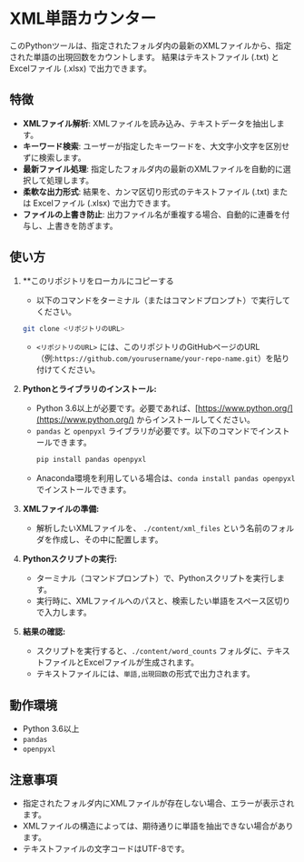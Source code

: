 # XML単語カウンター

このPythonツールは、指定されたフォルダ内の最新のXMLファイルから、指定された単語の出現回数をカウントします。
結果はテキストファイル (.txt) と Excelファイル (.xlsx) で出力できます。

## 特徴

*   **XMLファイル解析**: XMLファイルを読み込み、テキストデータを抽出します。
*   **キーワード検索**: ユーザーが指定したキーワードを、大文字小文字を区別せずに検索します。
*   **最新ファイル処理**: 指定したフォルダ内の最新のXMLファイルを自動的に選択して処理します。
*   **柔軟な出力形式**: 結果を、カンマ区切り形式のテキストファイル (.txt) または Excelファイル (.xlsx) で出力できます。
*   **ファイルの上書き防止**: 出力ファイル名が重複する場合、自動的に連番を付与し、上書きを防ぎます。

## 使い方

1.  **このリポジトリをローカルにコピーする
    *   以下のコマンドをターミナル（またはコマンドプロンプト）で実行してください。
       ```bash
       git clone <リポジトリのURL>
       ```
       *   `<リポジトリのURL>` には、このリポジトリのGitHubページのURL（例:`https://github.com/yourusername/your-repo-name.git`）を貼り付けてください。


2.  **Pythonとライブラリのインストール:**
    *   Python 3.6以上が必要です。必要であれば、[https://www.python.org/](https://www.python.org/) からインストールしてください。
    *   `pandas` と `openpyxl` ライブラリが必要です。以下のコマンドでインストールできます。
        ```bash
        pip install pandas openpyxl
        ```
    * Anaconda環境を利用している場合は、`conda install pandas openpyxl` でインストールできます。

3.  **XMLファイルの準備:**
    *   解析したいXMLファイルを、 `./content/xml_files` という名前のフォルダを作成し、その中に配置します。
4.  **Pythonスクリプトの実行:**
    *   ターミナル（コマンドプロンプト）で、Pythonスクリプトを実行します。
    *   実行時に、XMLファイルへのパスと、検索したい単語をスペース区切りで入力します。

5.  **結果の確認:**
    *   スクリプトを実行すると、`./content/word_counts` フォルダに、テキストファイルとExcelファイルが生成されます。
    *  テキストファイルには、`単語,出現回数`の形式で出力されます。



## 動作環境

*   Python 3.6以上
*   `pandas`
*   `openpyxl`

## 注意事項

*   指定されたフォルダ内にXMLファイルが存在しない場合、エラーが表示されます。
*   XMLファイルの構造によっては、期待通りに単語を抽出できない場合があります。
*   テキストファイルの文字コードはUTF-8です。
